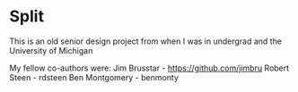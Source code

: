 Split
=====

This is an old senior design project from when I was in undergrad and the University of Michigan

My fellow co-authors were:
Jim Brusstar - https://github.com/jimbru
Robert Steen - rdsteen
Ben Montgomery - benmonty
